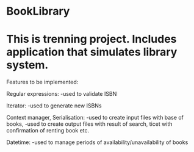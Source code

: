 # BookLibrary

# This is trenning project. Includes application that simulates library system.

Features to be implemented:

Regular expressions:
  -used to validate ISBN

Iterator:
  -used to generate new ISBNs
  
Context manager, Serialisation:
  -used to create input files with base of books,
  -used to create output files with result of search, ticet with confirmation of renting book etc.
  
Datetime:
  -used to manage periods of availability/unavailability of books
